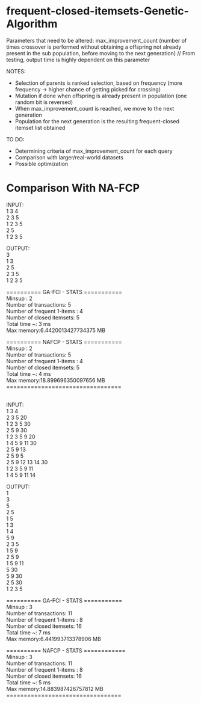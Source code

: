 # frequent-closed-itemsets-Genetic-Algorithm

Parameters that need to be altered: max_improvement_count (number of times crossover is performed without obtaining a offspring not already present in the sub population, before moving to the next generation) // From testing, output time is highly dependent on this parameter

NOTES:
- Selection of parents is ranked selection, based on frequency (more frequency -> higher chance of getting picked for crossing)
- Mutation if done when offspring is already present in population (one random bit is reversed)
- When max_improvement_count is reached, we move to the next generation
- Population for the next generation is the resulting frequent-closed itemset list obtained

TO DO:
- Determining criteria of max_improvement_count for each query
- Comparison with larger/real-world datasets
- Possible optimization


Comparison With NA-FCP
==========================================

INPUT:<br />
1 3 4<br />
2 3 5<br />
1 2 3 5<br />
2 5 <br />
1 2 3 5 <br />

OUTPUT:<br />
3 <br />
1 3 <br />
2 5 <br />
2 3 5 <br />
1 2 3 5 <br />

========== GA-FCI - STATS ===========<br />
 Minsup : 2<br />
 Number of transactions: 5<br />
 Number of frequent 1-items  : 4<br />
 Number of closed  itemsets: 5<br />
 Total time ~: 3 ms<br />
 Max memory:6.4420013427734375 MB<br />
 
 ========== NAFCP - STATS ===========<br />
 Minsup : 2<br />
 Number of transactions: 5<br />
 Number of frequent 1-items  : 4<br />
 Number of closed  itemsets: 5<br />
 Total time ~: 4 ms<br />
 Max memory:18.899696350097656 MB<br />
=================================<br /><br />


INPUT:<br />
1 3 4<br />
2 3 5 20<br />
1 2 3 5 30<br />
2 5 9 30 <br />
1 2 3 5 9 20<br />
1 4 5 9 11 30<br />
2 5 9 13<br />
2 5 9 5<br />
2 5 9 12 13 14 30<br />
1 2 3 5 9 11<br />
1 4 5 9 11 14 <br />

OUTPUT:<br />
1 <br />
3 <br />
5 <br />
2 5 <br />
1 5 <br />
1 3 <br />
1 4 <br />
5 9 <br />
2 3 5 <br />
1 5 9 <br />
2 5 9 <br />
1 5 9 11 <br />
5 30 <br />
5 9 30 <br />
2 5 30 <br />
1 2 3 5 <br />

========== GA-FCI - STATS ===========<br />
 Minsup : 3<br />
 Number of transactions: 11<br />
 Number of frequent 1-items  : 8<br />
 Number of closed  itemsets: 16<br />
 Total time ~: 7 ms<br />
 Max memory:6.441993713378906 MB<br />
 
========== NAFCP - STATS ============<br />
 Minsup : 3<br />
 Number of transactions: 11<br />
 Number of frequent 1-items  : 8<br />
 Number of closed  itemsets: 16<br />
 Total time ~: 5 ms<br />
 Max memory:14.883987426757812 MB<br />
=================================<br />
